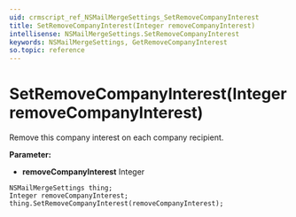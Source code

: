 ```yaml
---
uid: crmscript_ref_NSMailMergeSettings_SetRemoveCompanyInterest
title: SetRemoveCompanyInterest(Integer removeCompanyInterest)
intellisense: NSMailMergeSettings.SetRemoveCompanyInterest
keywords: NSMailMergeSettings, GetRemoveCompanyInterest
so.topic: reference
---
```


# SetRemoveCompanyInterest(Integer removeCompanyInterest)

Remove this company interest on each company recipient.

**Parameter:** 
 - **removeCompanyInterest** Integer

```crmscript
NSMailMergeSettings thing;
Integer removeCompanyInterest;
thing.SetRemoveCompanyInterest(removeCompanyInterest);
```

